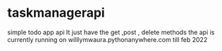 # taskmanagerapi
simple todo app api
It just have the get ,post , delete methods 
the api is currently running on willlymwaura.pythonanywhere.com till feb 2022

